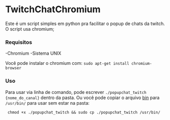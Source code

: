 # TwitchChatChromium


Este é um script simples em python pra facilitar o popup de chats da twitch. O script usa chromium;

### Requisitos
-Chromium 
-Sistema UNIX

Você pode instalar o chromium com:
`sudo apt-get install chromium-browser`


### Uso
Para usar via linha de comando, pode escrever
`
./popupchat_twitch {nome_do_canal}
`
dentro da pasta. Ou você pode copiar o arquivo [bin](https://github.com/hayukimori/TwitchChatChromium/releases/download/v_01/popupchat_twitch) para `/usr/bin/` para usar sem estar na pasta:

` chmod +x ./popupchat_twitch && sudo cp ./popupchat_twitch /usr/bin/`
